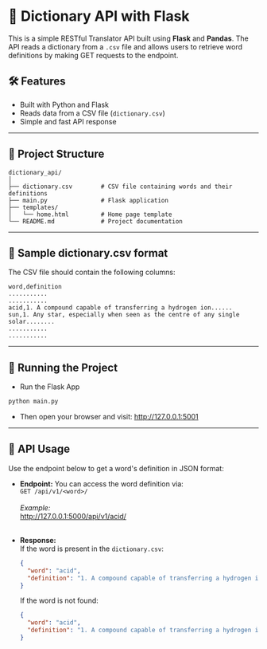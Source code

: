 # 📘 Dictionary API with Flask

This is a simple RESTful Translator API built using **Flask** and **Pandas**. The API reads a dictionary from a `.csv` file and allows users to retrieve word definitions by making GET requests to the endpoint.

## 🛠 Features

- Built with Python and Flask
- Reads data from a CSV file (`dictionary.csv`)
- Simple and fast API response

---

## 📂 Project Structure

```text
dictionary_api/
│
├── dictionary.csv        # CSV file containing words and their definitions
├── main.py               # Flask application
├── templates/
│   └── home.html         # Home page template
└── README.md             # Project documentation
```
---

## 📄 Sample dictionary.csv format

The CSV file should contain the following columns:

```csv
word,definition
...........
...........
acid,1. A compound capable of transferring a hydrogen ion......
sun,1. Any star, especially when seen as the centre of any single solar........
...........
...........
```
---

## 🚀 Running the Project
- Run the Flask App
```bash
python main.py
```
- Then open your browser and visit:
http://127.0.0.1:5001

---
## 🔌 API Usage
Use the endpoint below to get a word's definition in JSON format:

- **Endpoint:** You can access the word definition via:
    <br>
    `GET /api/v1/<word>/`  
    <br>
    *Example:*  
    http://127.0.0.1:5000/api/v1/acid/
    <br><br>
- **Response:**  
    If the word is present in the `dictionary.csv`:
    ```json
    {
      "word": "acid",
      "definition": "1. A compound capable of transferring a hydrogen ion......"
    }
    ```
    If the word is not found:  
  
    ```json
    {
      "word": "acid",
      "definition": "1. A compound capable of transferring a hydrogen ion......"
    }
    ```
